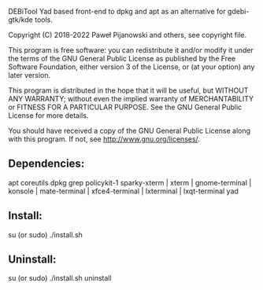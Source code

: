 DEBiTool
Yad based front-end to dpkg and apt as an alternative for gdebi-gtk/kde tools.

Copyright (C) 2018-2022 Paweł Pijanowski and others, see copyright file.

This program is free software: you can redistribute it and/or modify
it under the terms of the GNU General Public License as published by
the Free Software Foundation, either version 3 of the License, or
(at your option) any later version.

This program is distributed in the hope that it will be useful,
but WITHOUT ANY WARRANTY; without even the implied warranty of
MERCHANTABILITY or FITNESS FOR A PARTICULAR PURPOSE.  See the
GNU General Public License for more details.

You should have received a copy of the GNU General Public License
along with this program.  If not, see <http://www.gnu.org/licenses/>.

Dependencies:
-------------
apt
coreutils
dpkg
grep
policykit-1
sparky-xterm | xterm | gnome-terminal | konsole | mate-terminal | xfce4-terminal | lxterminal | lxqt-terminal
yad

Install:
-------------
su (or sudo) 
./install.sh

Uninstall:
-------------
su (or sudo)
./install.sh uninstall
